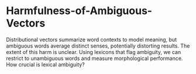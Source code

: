 # Harmfulness-of-Ambiguous-Vectors
Distributional vectors summarize word contexts to model meaning, but ambiguous words average distinct senses, potentially distorting results. The extent of this harm is unclear. Using lexicons that flag ambiguity, we can restrict to unambiguous words and measure morphological performance. How crucial is lexical ambiguity?
